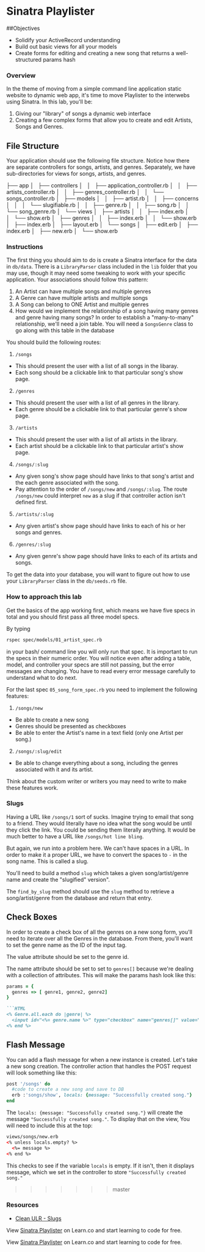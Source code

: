 # Sinatra Playlister

##Objectives 

* Solidify your ActiveRecord understanding 
* Build out basic views for all your models
* Create forms for editing and creating a new song that returns a well-structured params hash 


### Overview

In the theme of moving from a simple command line application static website to dynamic web app, it's time to move Playlister to the interwebs using Sinatra. In this lab, you'll be:

  1. Giving our "library" of songs a dynamic web interface
  2. Creating a few complex forms that allow you to create and edit Artists, Songs and Genres.

## File Structure

Your application should use the following file structure. Notice how there are separate controllers for songs, artists, and genres. Separately, we have sub-directories for views for songs, artists, and genres.

├── app
│   ├── controllers
│   │   ├── application_controller.rb
│   │   ├── artists_controller.rb
│   │   ├── genres_controller.rb
│   │   └── songs_controller.rb
│   ├── models
│   │   ├── artist.rb
│   │   ├── concerns
│   │   │   └── slugifiable.rb
│   │   ├── genre.rb
│   │   ├── song.rb
│   │   └── song_genre.rb
│   └── views
│       ├── artists
│       │   ├── index.erb
│       │   └── show.erb
│       ├── genres
│       │   ├── index.erb
│       │   └── show.erb
│       ├── index.erb
│       ├── layout.erb
│       └── songs
│           ├── edit.erb
│           ├── index.erb
│           ├── new.erb
│           └── show.erb

### Instructions

The first thing you should aim to do is create a Sinatra interface for the data in `db/data`. There is a `LibraryParser` class included in the `lib` folder that you may use, though it may need some tweaking to work with your specific application. Your associations should follow this pattern:

1. An Artist can have multiple songs and multiple genres
2. A Genre can have multiple artists and multiple songs
3. A Song can belong to ONE Artist and multiple genres
4. How would we implement the relationship of a song having many genres and genre having many songs? In order to establish a "many-to-many" relationship, we'll need a join table. You will need a `SongsGenre` class to go along with this table in the database

You should build the following routes:

1. `/songs`
  * This should present the user with a list of all songs in the libaray.
  * Each song should be a clickable link to that particular song's show page.
2. `/genres`
  * This should present the user with a list of all genres in the library.
  * Each genre should be a clickable link to that particular genre's show page.
3. `/artists`
  * This should present the user with a list of all artists in the library.
  * Each artist should be a clickable link to that particular artist's show page.
4. `/songs/:slug`
  * Any given song's show page should have links to that song's artist and the each genre associated with the song.
  * Pay attention to the order of `/songs/new` and `/songs/:slug`. The route `/songs/new` could interpret `new` as a slug if that controller action isn't defined first.
5. `/artists/:slug`
  * Any given artist's show page should have links to each of his or her songs and genres.
6. `/genres/:slug`
  * Any given genre's show page should have links to each of its artists and songs.

To get the data into your database, you will want to figure out how to use your `LibraryParser` class in the `db/seeds.rb` file.


### How to approach this lab

Get the basics of the app working first, which means we have five specs in total and you should first pass all three model specs. 

By typing 

```bash
rspec spec/models/01_artist_spec.rb 
```

in your bash/ command line you will only run that spec. It is important to run the specs in their numeric order. You will notice even after adding a table, model, and controller your specs are still not passing, but the error messages are changing. You have to read every error message carefully to understand what to do next.

For the last spec `05_song_form_spec.rb` you need to implement the following features:

1. `/songs/new`
  * Be able to create a new song
  * Genres should be presented as checkboxes
  * Be able to enter the Artist's name in a text field (only one Artist per song.)
2. `/songs/:slug/edit`
  * Be able to change everything about a song, including the genres associated with it and its artist.

Think about the custom writer or writers you may need to write to make these features work. 

### Slugs

Having a URL like `/songs/1` sort of sucks. Imagine trying to email that song to a friend. They would literally have no idea what the song would be until they click the link. You could be sending them literally anything. It would be much better to have a URL like `/songs/hot line bling`.

But again, we run into a problem here. We can't have spaces in a URL. In order to make it a proper URL, we have to convert the spaces to `-` in the song name. This is called a slug.

You'll need to build a method `slug` which takes a given song/artist/genre name and create the "slugified" version".

The `find_by_slug` method should use the `slug` method to retrieve a song/artist/genre from the database and return that entry.

## Check Boxes

In order to create a check box of all the genres on a new song form, you'll need to iterate over all the Genres in the database. From there, you'll want to set the genre name as the ID of the input tag. 

The value attribute should be set to the genre id.

The name attribute should be set to set to `genres[]` because we're dealing with a collection of attributes. This will make the params hash look like this: 
```ruby
params = {
  genres => [ genre1, genre2, genre2]
}

```HTML
<% Genre.all.each do |genre| %>
  <input id="<%= genre.name %>" type="checkbox" name="genres[]" value="<%= genre.id %>">
<% end %>
``` 

## Flash Message

You can add a flash message for when a new instance is created. Let's take a new song creation. The controller action that handles the POST request will look something like this:

```ruby
post '/songs' do
  #code to create a new song and save to DB
  erb :'songs/show', locals: {message: "Successfully created song."}
end
```

The `locals: {message: "Successfully created song."}` will create the message `"Successfully created song."`. To display that on the view, You will need to include this at the top:

```html
views/songs/new.erb
<% unless locals.empty? %>
  <%= message %>
<% end %>
```

This checks to see if the variable `locals` is empty. If it isn't, then it displays message, which we set in the controller to store `"Successfully created song."`
>>>>>>> master

### Resources
* [Clean ULR - Slugs](http://en.wikipedia.org/wiki/Slug_(web_publishing)#Slug)

<p data-visibility='hidden'>View <a href='https://learn.co/lessons/playlister-sinatra' title='Sinatra Playlister'>Sinatra Playlister</a> on Learn.co and start learning to code for free.</p>

<p data-visibility='hidden'>View <a href='https://learn.co/lessons/playlister-sinatra'>Sinatra Playlister</a> on Learn.co and start learning to code for free.</p>
